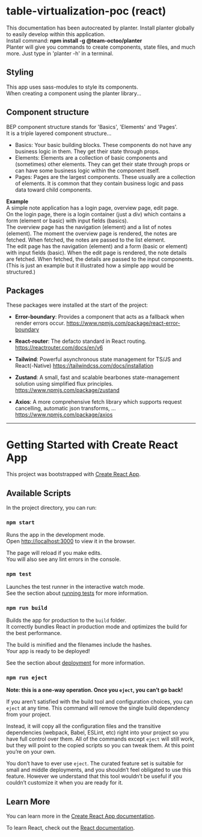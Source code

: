 # table-virtualization-poc (react)  

This documentation has been autocreated by planter. Install planter globally to easily develop within this application.  
Install command: **npm install -g @team-octoo/planter**  
Planter will give you commands to create components, state files, and much more. Just type in 'planter -h' in a terminal.  

## Styling  

This app uses sass-modules to style its components.  
When creating a component using the planter library...  
## Component structure  

BEP component structure stands for 'Basics', 'Elements' and 'Pages'.  
It is a triple layered component structure...   

- Basics: Your basic building blocks. These components do not have any business logic in them. They get their state through props.  
- Elements: Elements are a collection of basic components and (sometimes) other elements. They can get their state through props or can have some business logic within the component itself.  
- Pages: Pages are the largest components. These usually are a collection of elements. It is common that they contain business logic and pass data toward child components.  

**Example**  
A simple note application has a login page, overview page, edit page.  
On the login page, there is a login container (just a div) which contains a form (element or basic) with input fields (basics).  
The overview page has the navigation (element) and a list of notes (element). The moment the overview page is rendered, the notes are fetched. When fetched, the notes are passed to the list element.  
The edit page has the navigation (element) and a form (basic or element) with input fields (basic). When the edit page is rendered, the note details are fetched. When fetched, the details are passed to the input components.  
(This is just an example but it illustrated how a simple app would be structured.)  

## Packages  
These packages were installed at the start of the project:  

- **Error-boundary**: Provides a component that acts as a fallback when render errors occur.
https://www.npmjs.com/package/react-error-boundary

- **React-router**: The defacto standard in React routing.
https://reactrouter.com/docs/en/v6

- **Tailwind**: Powerful asynchronous state management for TS/JS and React(-Native)
https://tailwindcss.com/docs/installation

- **Zustand**: A small, fast and scalable bearbones state-management solution using simplified flux principles.
https://www.npmjs.com/package/zustand

- **Axios**: A more comprehensive fetch library which supports request cancelling, automatic json transforms, ...
https://www.npmjs.com/package/axios



---

# Getting Started with Create React App

This project was bootstrapped with [Create React App](https://github.com/facebook/create-react-app).

## Available Scripts

In the project directory, you can run:

### `npm start`

Runs the app in the development mode.\
Open [http://localhost:3000](http://localhost:3000) to view it in the browser.

The page will reload if you make edits.\
You will also see any lint errors in the console.

### `npm test`

Launches the test runner in the interactive watch mode.\
See the section about [running tests](https://facebook.github.io/create-react-app/docs/running-tests) for more information.

### `npm run build`

Builds the app for production to the `build` folder.\
It correctly bundles React in production mode and optimizes the build for the best performance.

The build is minified and the filenames include the hashes.\
Your app is ready to be deployed!

See the section about [deployment](https://facebook.github.io/create-react-app/docs/deployment) for more information.

### `npm run eject`

**Note: this is a one-way operation. Once you `eject`, you can’t go back!**

If you aren’t satisfied with the build tool and configuration choices, you can `eject` at any time. This command will remove the single build dependency from your project.

Instead, it will copy all the configuration files and the transitive dependencies (webpack, Babel, ESLint, etc) right into your project so you have full control over them. All of the commands except `eject` will still work, but they will point to the copied scripts so you can tweak them. At this point you’re on your own.

You don’t have to ever use `eject`. The curated feature set is suitable for small and middle deployments, and you shouldn’t feel obligated to use this feature. However we understand that this tool wouldn’t be useful if you couldn’t customize it when you are ready for it.

## Learn More

You can learn more in the [Create React App documentation](https://facebook.github.io/create-react-app/docs/getting-started).

To learn React, check out the [React documentation](https://reactjs.org/).
